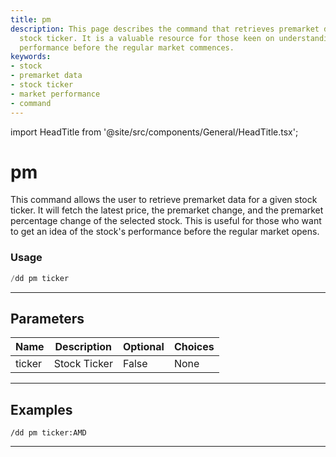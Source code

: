 ```yaml
---
title: pm
description: This page describes the command that retrieves premarket data for a given
  stock ticker. It is a valuable resource for those keen on understanding a stock's
  performance before the regular market commences.
keywords:
- stock
- premarket data
- stock ticker
- market performance
- command
---
```


import HeadTitle from '@site/src/components/General/HeadTitle.tsx';

<HeadTitle title="pm - Duedilligence - Discord - Reference | OpenBB Bot Docs" />

# pm

This command allows the user to retrieve premarket data for a given stock ticker. It will fetch the latest price, the premarket change, and the premarket percentage change of the selected stock. This is useful for those who want to get an idea of the stock's performance before the regular market opens.

### Usage

```python wordwrap
/dd pm ticker
```

---

## Parameters

| Name | Description | Optional | Choices |
| ---- | ----------- | -------- | ------- |
| ticker | Stock Ticker | False | None |


---

## Examples

```
/dd pm ticker:AMD
```
---
